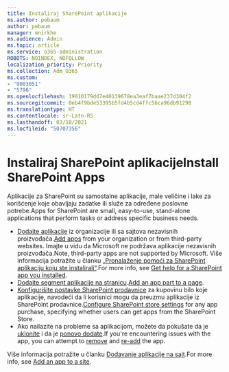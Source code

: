 ```yaml
---
title: Instaliraj SharePoint aplikacije
ms.author: pebaum
author: pebaum
manager: mnirkhe
ms.audience: Admin
ms.topic: article
ms.service: o365-administration
ROBOTS: NOINDEX, NOFOLLOW
localization_priority: Priority
ms.collection: Adm_O365
ms.custom:
- "9003051"
- "5796"
ms.openlocfilehash: 19010179dd7e40139678ea3eaf7baae237d304f2
ms.sourcegitcommit: 0eb4f9bde53395b5fd4b5cd4ffc56ca96db91298
ms.translationtype: HT
ms.contentlocale: sr-Latn-RS
ms.lasthandoff: 03/10/2021
ms.locfileid: "50707356"
---
```

# <a name="install-sharepoint-apps"></a><span data-ttu-id="2ec85-102">Instaliraj SharePoint aplikacije</span><span class="sxs-lookup"><span data-stu-id="2ec85-102">Install SharePoint Apps</span></span>

<span data-ttu-id="2ec85-103">Aplikacije za SharePoint su samostalne aplikacije, male veličine i lake za korišćenje koje obavljaju zadatke ili služe za određene poslovne potrebe.</span><span class="sxs-lookup"><span data-stu-id="2ec85-103">Apps for SharePoint are small, easy-to-use, stand-alone applications that perform tasks or address specific business needs.</span></span>

- <span data-ttu-id="2ec85-104">[Dodajte aplikacije](https://support.microsoft.com/office/ef9c0dbd-7fe1-4715-a1b0-fe3bc81317cb)  iz organizacije ili sa sajtova nezavisnih proizvođača.</span><span class="sxs-lookup"><span data-stu-id="2ec85-104">[Add apps](https://support.microsoft.com/office/ef9c0dbd-7fe1-4715-a1b0-fe3bc81317cb)  from your organization or from third-party websites.</span></span> <span data-ttu-id="2ec85-105">Imajte u vidu da Microsoft ne podržava aplikacije nezavisnih proizvođača.</span><span class="sxs-lookup"><span data-stu-id="2ec85-105">Note, third-party apps are not supported by Microsoft.</span></span> <span data-ttu-id="2ec85-106">Više informacija potražite u članku  [„Pronalaženje pomoći za SharePoint aplikaciju koju ste instalirali“](https://support.office.com/article/get-help-for-a-sharepoint-app-you-installed-fd98af7f-6af0-4573-8360-8f5631c6ab21).</span><span class="sxs-lookup"><span data-stu-id="2ec85-106">For more info, see  [Get help for a SharePoint app you installed](https://support.office.com/article/get-help-for-a-sharepoint-app-you-installed-fd98af7f-6af0-4573-8360-8f5631c6ab21).</span></span>
-   <span data-ttu-id="2ec85-107">[Dodajte segment aplikacije na stranicu](https://support.microsoft.com/office/6f06c0b7-44b8-4c69-b4ad-85197eee8d78).</span><span class="sxs-lookup"><span data-stu-id="2ec85-107">[Add an app part to a page](https://support.microsoft.com/office/6f06c0b7-44b8-4c69-b4ad-85197eee8d78).</span></span>
-   <span data-ttu-id="2ec85-108">[Konfigurišite postavke SharePoint prodavnice](https://docs.microsoft.com/sharepoint/configure-sharepoint-store-settings)  za kupovinu bilo koje aplikacije, navodeći da li korisnici mogu da preuzmu aplikacije iz SharePoint prodavnice.</span><span class="sxs-lookup"><span data-stu-id="2ec85-108">[Configure SharePoint store settings](https://docs.microsoft.com/sharepoint/configure-sharepoint-store-settings)  for any app purchase, specifying whether users can get apps from the SharePoint Store.</span></span>
-   <span data-ttu-id="2ec85-109">Ako nailazite na probleme sa aplikacijom, možete da pokušate da je  [uklonite](https://support.microsoft.com/office/03198d1b-c33b-498d-9469-af641a587d6c)  i  da je  [ponovo dodate](https://support.microsoft.com/office/ef9c0dbd-7fe1-4715-a1b0-fe3bc81317cb).</span><span class="sxs-lookup"><span data-stu-id="2ec85-109">If you're encountering issues with the app, you can attempt to  [remove](https://support.microsoft.com/office/03198d1b-c33b-498d-9469-af641a587d6c)  and  [re-add](https://support.microsoft.com/office/ef9c0dbd-7fe1-4715-a1b0-fe3bc81317cb)  the app.</span></span>

<span data-ttu-id="2ec85-110">Više informacija potražite u članku  [Dodavanje aplikacije na sajt](https://support.microsoft.com/office/add-an-app-to-a-site-ef9c0dbd-7fe1-4715-a1b0-fe3bc81317cb).</span><span class="sxs-lookup"><span data-stu-id="2ec85-110">For more info, see  [Add an app to a site](https://support.microsoft.com/office/add-an-app-to-a-site-ef9c0dbd-7fe1-4715-a1b0-fe3bc81317cb).</span></span>